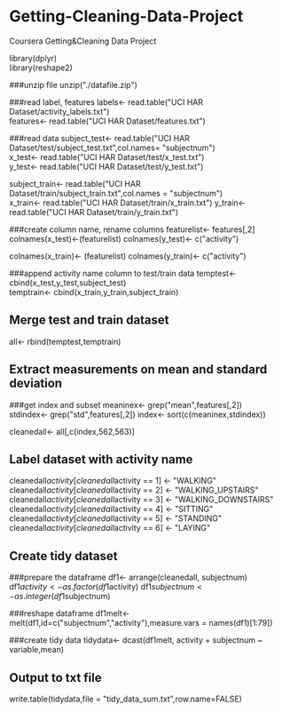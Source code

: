 # Getting-Cleaning-Data-Project
Coursera Getting&amp;Cleaning Data Project 

library(dplyr)  
library(reshape2)

###unzip file
unzip("./datafile.zip")

###read label, features
labels<- read.table("UCI HAR Dataset/activity_labels.txt")  
features<- read.table("UCI HAR Dataset/features.txt")

###read data
subject_test<- read.table("UCI HAR Dataset/test/subject_test.txt",col.names= "subjectnum")  
x_test<- read.table("UCI HAR Dataset/test/x_test.txt")  
y_test<- read.table("UCI HAR Dataset/test/y_test.txt")  

subject_train<- read.table("UCI HAR Dataset/train/subject_train.txt",col.names = "subjectnum")  
x_train<- read.table("UCI HAR Dataset/train/x_train.txt") 
y_train<-  read.table("UCI HAR Dataset/train/y_train.txt")

###create column name, rename columns
featurelist<- features[,2]  
colnames(x_test)<-(featurelist) 
colnames(y_test)<- c("activity")

colnames(x_train)<- (featurelist) 
colnames(y_train)<- c("activity") 


###append activity name column to test/train data
temptest<- cbind(x_test,y_test,subject_test)  
temptrain<- cbind(x_train,y_train,subject_train)  

## Merge test and train dataset   
all<- rbind(temptest,temptrain)

## Extract measurements on mean and standard deviation 

###get index and subset
meaninex<- grep("mean",features[,2])  
stdindex<- grep("std",features[,2]) 
index<- sort(c(meaninex,stdindex))  

cleanedall<- all[,c(index,562,563)]

## Label dataset with activity name   
cleanedall$activity[cleanedall$activity == 1] <- "WALKING"  
cleanedall$activity[cleanedall$activity == 2] <- "WALKING_UPSTAIRS" 
cleanedall$activity[cleanedall$activity == 3] <- "WALKING_DOWNSTAIRS" 
cleanedall$activity[cleanedall$activity == 4] <- "SITTING"  
cleanedall$activity[cleanedall$activity == 5] <- "STANDING" 
cleanedall$activity[cleanedall$activity == 6] <- "LAYING" 


## Create tidy dataset

###prepare the dataframe
df1<- arrange(cleanedall, subjectnum) 
df1$activity <- as.factor(df1$activity) 
df1$subjectnum <- as.integer(df1$subjectnum)  

###reshape dataframe
df1melt<- melt(df1,id=c("subjectnum","activity"),measure.vars = names(df1)[1:79]) 

###create tidy data
tidydata<- dcast(df1melt, activity + subjectnum ~ variable,mean)  

## Output to txt file   
write.table(tidydata,file = "tidy_data_sum.txt",row.name=FALSE)
